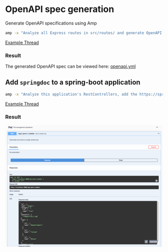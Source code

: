 # OpenAPI spec generation

Generate OpenAPI specifications using Amp

```bash
amp -x "Analyze all Express routes in src/routes/ and generate OpenAPI documentation"
```
[Example Thread](https://ampcode.com/threads/T-b6961337-c62b-4237-9516-6a5f1f255112)

### Result
The generated OpenAPI spec can be viewed here: [openapi.yml](openapi.yaml)


## Add `springdoc` to a spring-boot application

```bash
amp -x "Analyze this application's RestControllers, add the https://springdoc.org/ plugin to application and ensure that all endpoints are properly annotated"
```
[Example Thread](https://ampcode.com/threads/T-8ad6b9be-3e3c-492e-ab19-30e989076933)

### Result
![springdoc screenshot](springdoc.png)
